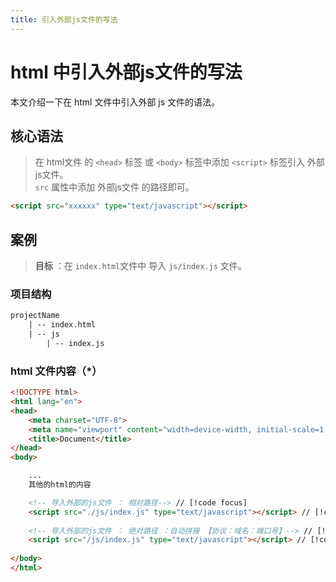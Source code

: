 ```yaml
---
title: 引入外部js文件的写法
---
```


# html 中引入外部js文件的写法
本文介绍一下在 html 文件中引入外部 js 文件的语法。
## 核心语法
> 在 html文件 的 `<head>` 标签 或 `<body>` 标签中添加 `<script>` 标签引入 外部js文件。<br>
> `src` 属性中添加 外部js文件 的路径即可。
```html
<script src="xxxxxx" type="text/javascript"></script>
```
## 案例
> **目标** ：在 `index.html`文件中 导入 `js/index.js` 文件。

### 项目结构
```tex
projectName
    | -- index.html
    | -- js
        | -- index.js
```

### html 文件内容（*）
```html
<!DOCTYPE html>
<html lang="en">
<head>
    <meta charset="UTF-8">
    <meta name="viewport" content="width=device-width, initial-scale=1.0">
    <title>Document</title>
</head>
<body>

    ... 
    其他的html的内容

    <!-- 导入外部的js文件 ： 相对路径--> // [!code focus]
    <script src="./js/index.js" type="text/javascript"></script> // [!code focus]
    
    <!-- 导入外部的js文件 ： 绝对路径 ：自动拼接 【协议：域名：端口号】--> // [!code focus]
    <script src="/js/index.js" type="text/javascript"></script> // [!code focus]
    
</body>
</html>
```



